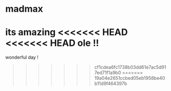 # madmax
its amazing
<<<<<<< HEAD
<<<<<<< HEAD
ole !!
=======
wonderful day !


>>>>>>> cf1cdea6fc1738b03dd61e7ac5d917ed71f1a9b0
=======
>>>>>>> 19a04e2651ccbed05eb1958be40b11d9f464397b

